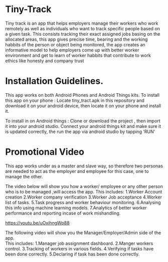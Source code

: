 # Tiny-Track
Tiny track is an app that  helps employers manage their workers who work remotely as well as individuals who want to track specific people based on a given task. This consists tracking their exact assigned jobs basing on the allocated areas, this  app gives precise time, bearing and the working habbits of the person or object being monitored, the app creates an informative model to help employers come up with better worker environment and get to learn of worker habbits that contribute to work ethics like honesty and company trust





# Installation Guidelines.
This app works on both Android Phones and Android Things kits.
To install this app on your phone :
Locate tiny_tract.apk in this repository and download it on your android device, then locate it on your phone and install it.

To install in on Android things :
 Clone or download the project , then import it into your android studio. 
 Connect your android things kit and make sure it is updated correctly, the run the app via android studio by tapping 'RUN'
 
 # Promotional Video
 This app works under as a master and slave way, so therefore two personas are needed to act as the employer and employee for this case, one to manage the other.
 
 The video below will show you how a worker/ employee or any other person who is to be managed ,will access the app.
 This includes:
  1.Worker Account creation
  2.Worker company verification
  3.Worker Job acceptance 
  4.Worker list of tasks.
  5.Task progress  and worker behaviour monitoring.
  6.Analysing this info using machine learning models.
  7.Analytics of better worker performance and reporting incase of work mishandling.
  
 https://youtu.be/uOxihngWp88
 
 The following video will show you the Manager/Employer/Admin side of the app.  
 This includes:
 1.Manager job assignment dashboard.
 2.Manger workers control.
 3.Tracking of workers in various fields.
 4.Verifying if tasks have been done correctly.
 5.Declaring if task has been done correctly.


